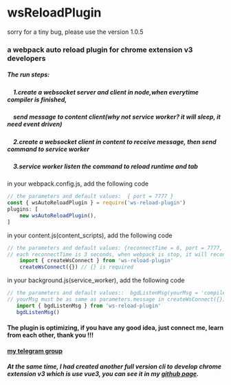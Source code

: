 <!--
 * @Date: 2023-03-08 08:19:37
 * @LastEditors: xzz
 * @LastEditTime: 2023-03-17 16:13:56
-->
# wsReloadPlugin

sorry for a tiny bug, please use the version 1.0.5 
### a webpack auto reload plugin for chrome extension v3 developers
#####  The run steps:  
#####    &emsp;1.create a websocket server and client in node,when everytime compiler is finished, 
#####    &emsp;send message to content client(why not service worker? it will sleep, it need event driven)
#####    &emsp;2.create a websocket client in content to receive message, then send command to service worker
#####    &emsp;3.service worker listen the command to reload runtime and tab

  in your webpack.config.js, add the following code
  ````js
  // the parameters and default values:  { port = 7777 } 
  const { wsAutoReloadPlugin } = require('ws-reload-plugin')
  plugins: [
      new wsAutoReloadPlugin(),
  ]
  ````
  in your content.js(content_scripts), add the following code
  ````js
// the parameters and default values: {reconnectTime = 6, port = 7777, message = 'compiler'} 
// each reconnectTime is 3 seconds, when webpack is stop, it will reconnect 6 times by default
      import { createWsConnect } from 'ws-reload-plugin'
      createWsConnect({}) // {} is required
  ````
  in your background.js(service_worker), add the following code
  ````js
// the parameters and default values::  bgdListenMsg(yourMsg = 'compiler')
// yourMsg must be as same as parameters.message in createWsConnect({})
     import { bgdListenMsg } from 'ws-reload-plugin'
     bgdListenMsg()

  ````
####  The plugin is optimizing, if you have any good idea, just connect me, learn from each other, thank you !!!
####  [my telegram group](https://t.me/my7dtd)
#####  At the same time, I had created another full version cli to develop chrome extension v3 which is use vue3, you can see it in my [github page](https://github.com/xzz2021/chrome-extension-v3-auto-reload).